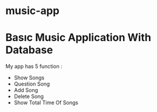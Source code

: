 # music-app
<h1>Basıc Music Application With Database</h1>
<p>My app has 5 function :
<ul>
<li>Show Songs</li>
<li>Question Song</li>
<li>Add Song</li>
<li>Delete Song</li>
<li>Show Total Time Of Songs</li>
</ul>
</p>
